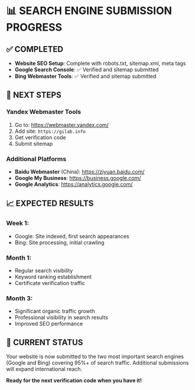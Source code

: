 # 📊 SEARCH ENGINE SUBMISSION PROGRESS

## ✅ COMPLETED
- **Website SEO Setup**: Complete with robots.txt, sitemap.xml, meta tags
- **Google Search Console**: ✅ Verified and sitemap submitted
- **Bing Webmaster Tools**: ✅ Verified and sitemap submitted

## 🚀 NEXT STEPS

### Yandex Webmaster Tools
1. Go to: https://webmaster.yandex.com/
2. Add site: `https://gilab.info`
3. Get verification code
4. Submit sitemap

### Additional Platforms
- **Baidu Webmaster** (China): https://ziyuan.baidu.com/
- **Google My Business**: https://business.google.com/
- **Google Analytics**: https://analytics.google.com/

## 📈 EXPECTED RESULTS

### Week 1:
- Google: Site indexed, first search appearances
- Bing: Site processing, initial crawling

### Month 1:
- Regular search visibility
- Keyword ranking establishment
- Certificate verification traffic

### Month 3:
- Significant organic traffic growth
- Professional visibility in search results
- Improved SEO performance

## 🎯 CURRENT STATUS
Your website is now submitted to the two most important search engines (Google and Bing) covering 95%+ of search traffic. Additional submissions will expand international reach.

**Ready for the next verification code when you have it!**